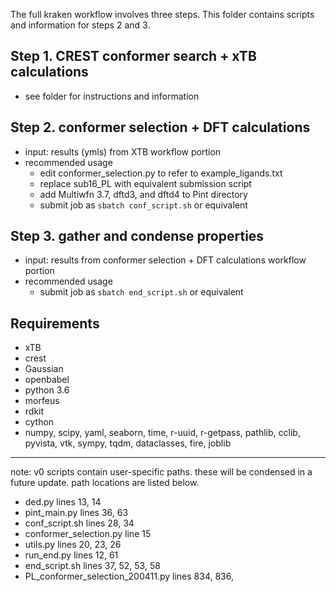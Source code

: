 The full kraken workflow involves three steps. This folder contains scripts and information for steps 2 and 3. 
## Step 1. CREST conformer search + xTB calculations
- see folder for instructions and information

## Step 2. conformer selection + DFT calculations
- input: results (ymls) from XTB workflow portion
- recommended usage
	- edit conformer_selection.py to refer to example_ligands.txt
	- replace sub16_PL with equivalent submission script
	- add Multiwfn 3.7, dftd3, and dftd4 to Pint directory
	- submit job as `sbatch conf_script.sh` or equivalent

## Step 3. gather and condense properties 
- input: results from conformer selection + DFT calculations workflow portion
- recommended usage
	- submit job as `sbatch end_script.sh` or equivalent 

	
## Requirements
- xTB
- crest
- Gaussian
- openbabel
- python 3.6
- morfeus
- rdkit
- cython
- numpy, scipy, yaml, seaborn, time, r-uuid, r-getpass, pathlib, cclib, pyvista, vtk, sympy, tqdm, dataclasses, fire, joblib

---

note: v0 scripts contain user-specific paths. these will be condensed in a future update. path locations are listed below. 
- ded.py							              lines 13, 14
- pint_main.py						          lines 36, 63
- conf_script.sh 					          lines 28, 34
- conformer_selection.py		      	line  15
- utils.py							            lines 20, 23, 26
- run_end.py						            lines 12, 61
- end_script.sh						          lines 37, 52, 53, 58
- PL_conformer_selection_200411.py	lines 834, 836, 
